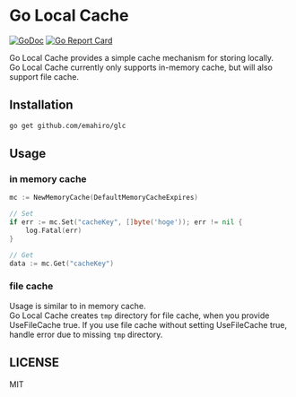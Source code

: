 # Go Local Cache

[![GoDoc](https://godoc.org/github.com/emahiro/glc?status.svg)](https://godoc.org/github.com/emahiro/glc)
[![Go Report Card](https://goreportcard.com/badge/github.com/emahiro/glc)](https://goreportcard.com/report/github.com/emahiro/glc)

Go Local Cache provides a simple cache mechanism for storing locally.  
Go Local Cache currently only supports in-memory cache, but will also support file cache.

## Installation

```sh
go get github.com/emahiro/glc
```

## Usage

### in memory cache

```go
mc := NewMemoryCache(DefaultMemoryCacheExpires)

// Set
if err := mc.Set("cacheKey", []byte('hoge')); err != nil {
    log.Fatal(err)
}

// Get
data := mc.Get("cacheKey")
```

### file cache

Usage is similar to in memory cache.  
Go Local Cache creates `tmp` directory for file cache, when you provide UseFileCache true.
If you use file cache without setting UseFileCache true, handle error due to missing `tmp` directory.

## LICENSE

MIT
